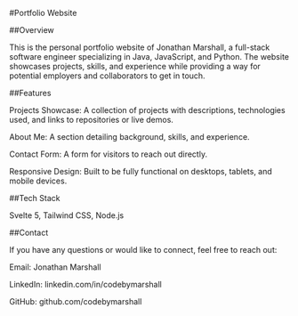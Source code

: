 #Portfolio Website

##Overview

This is the personal portfolio website of Jonathan Marshall, a full-stack software engineer specializing in Java, JavaScript, and Python. The website showcases projects, skills, and experience while providing a way for potential employers and collaborators to get in touch.

##Features

Projects Showcase: A collection of projects with descriptions, technologies used, and links to repositories or live demos.

About Me: A section detailing background, skills, and experience.

Contact Form: A form for visitors to reach out directly.

Responsive Design: Built to be fully functional on desktops, tablets, and mobile devices.


##Tech Stack

Svelte 5, Tailwind CSS, Node.js


##Contact

If you have any questions or would like to connect, feel free to reach out:

Email: Jonathan Marshall

LinkedIn: linkedin.com/in/codebymarshall

GitHub: github.com/codebymarshall
